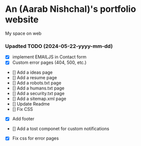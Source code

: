 # An (Aarab Nishchal)'s portfolio website

My space on web

### Upadted TODO (2024-05-22-yyyy-mm-dd)
- [x] implement EMAILJS in Contact form
- [x] Custom error pages (404, 500, etc.)
- [] Add a ideas page
- [] Add a resume page
- [] Add a robots.txt page
- [] Add a humans.txt page
- [] Add a security.txt page
- [] Add a sitemap.xml page
- [] Update Readme
- [] Fix CSS
- [x] Add footer
- [] Add a tost componet for custom notifications
- [x] Fix css for error pages
